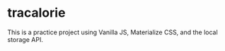 # tracalorie

This is a practice project using Vanilla JS, Materialize CSS, and the local storage API.

